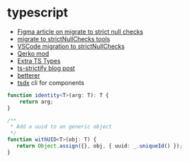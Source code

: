 # typescript

- [Figma article on migrate to strict null checks](https://www.figma.com/blog/inside-figma-a-case-study-on-strict-null-checks/)
- [migrate to strictNullChecks tools](https://github.com/figma/strict-null-check-migration-tools)
- [VSCode migration to strictNullChecks](https://code.visualstudio.com/blogs/2019/05/23/strict-null)
- [Qerko mod]()
- [Extra TS Types](https://github.com/sindresorhus/type-fest)
- [ts-strictify blog post](https://dev.to/viridia/typescript-strictnullchecks-a-migration-guide-3glo)
- [betterer](https://dev.to/phenomnominal/stricter-typescript-compilation-with-betterer-dp7)
- [tsdx](https://www.npmjs.com/package/tsdx) cli for components

```typescript
function identity<T>(arg: T): T {
    return arg;
}

/**
 * Add a uuid to an generic object 
 */
function withUID<T>(obj: T) { 
   return Object.assign({}, obj, { uuid: _.uniqueId() });
}
```
